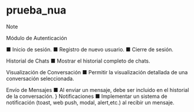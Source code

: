 # prueba_nua

> [!NOTE]
> Módulo de Autenticación

■ Inicio de sesión.
■ Registro de nuevo usuario.
■ Cierre de sesión.

Historial de Chats
■ Mostrar el historial completo de chats.

Visualización de Conversación
■ Permitir la visualización detallada de una conversación seleccionada.

Envío de Mensajes
■ Al enviar un mensaje, debe ser incluido en el historial de la conversación.
}
Notificaciones
■ Implementar un sistema de notificación (toast, web push, modal, alert,etc.) al recibir un mensaje.
